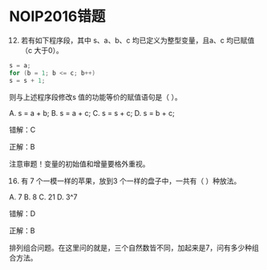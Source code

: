 # NOIP2016错题

12. 若有如下程序段，其中 s、a、b、c 均已定义为整型变量，且a、c 均已赋值 （c 大于0）。
```cpp
s = a;
for (b = 1; b <= c; b++)
s = s + 1;
```
则与上述程序段修改s 值的功能等价的赋值语句是（ ）。

A. s = a + b; B. s = a + c; C. s = s + c; D. s = b + c;

错解：C

正解：B

注意审题！变量的初始值和增量要格外重视。

16. 有 7 个一模一样的苹果，放到3 个一样的盘子中，一共有（ ）种放法。

A. 7 B. 8 C. 21 D. 3^7

错解：D

正解：B

排列组合问题。在这里问的就是，三个自然数皆不同，加起来是7，问有多少种组合方法。
